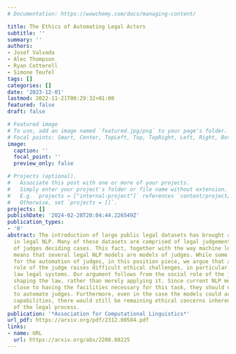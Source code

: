 ```yaml
---
# Documentation: https://wowchemy.com/docs/managing-content/

title: The Ethics of Automating Legal Actors
subtitle: ''
summary: ''
authors:
- Josef Valvoda
- Alec Thompson
- Ryan Cotterell
- Simone Teufel
tags: []
categories: []
date: '2023-12-01'
lastmod: 2022-11-21T00:29:32+01:00
featured: false
draft: false

# Featured image
# To use, add an image named `featured.jpg/png` to your page's folder.
# Focal points: Smart, Center, TopLeft, Top, TopRight, Left, Right, BottomLeft, Bottom, BottomRight.
image:
  caption: ''
  focal_point: ''
  preview_only: false

# Projects (optional).
#   Associate this post with one or more of your projects.
#   Simply enter your project's folder or file name without extension.
#   E.g. `projects = ["internal-project"]` references `content/project/deep-learning/index.md`.
#   Otherwise, set `projects = []`.
projects: []
publishDate: '2024-02-28T20:04:44.226549Z'
publication_types:
- '0'
abstract: The introduction of large public legal datasets has brought about a renaissance
  in legal NLP. Many of these datasets are comprised of legal judgements – the product
  of judges deciding cases. This fact, together with the way machine learning works,
  means that several legal NLP models are models of judges. While some have argued
  for the automation of judges, in this position piece, we argue that automating the
  role of the judge raises difficult ethical challenges, in particular for common
  law legal systems. Our argument follows from the social role of the judge in actively
  shaping the law, rather than merely applying it. Since current NLP models come nowhere
  close to having the facilities necessary for this task, they should not be used
  to automate judges. Furthermore, even in the case the models could achieve human-level
  capabilities, there would still be remaining ethical concerns inherent in the automation
  of the legal process.
publication: '*Association for Computational Linguistics*'
url_pdf: https://arxiv.org/pdf/2312.00584.pdf
links:
- name: URL
  url: https://arxiv.org/abs/2208.08225
---
```

